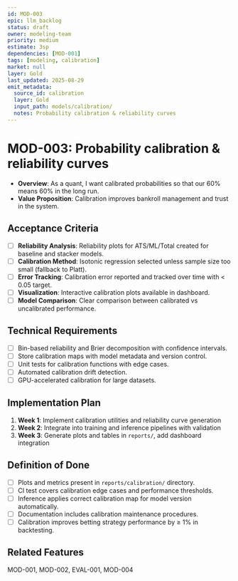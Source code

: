 ```yaml
---
id: MOD-003
epic: llm_backlog
status: draft
owner: modeling-team
priority: medium
estimate: 3sp
dependencies: [MOD-001]
tags: [modeling, calibration]
market: null
layer: Gold
last_updated: 2025-08-29
emit_metadata:
  source_id: calibration
  layer: Gold
  input_path: models/calibration/
  notes: Probability calibration & reliability curves
---
```


# MOD-003: Probability calibration & reliability curves

- **Overview**: As a quant, I want calibrated probabilities so that our 60% means 60% in the long run.
- **Value Proposition**: Calibration improves bankroll management and trust in the system.

## Acceptance Criteria
- [ ] **Reliability Analysis**: Reliability plots for ATS/ML/Total created for baseline and stacker models.
- [ ] **Calibration Method**: Isotonic regression selected unless sample size too small (fallback to Platt).
- [ ] **Error Tracking**: Calibration error reported and tracked over time with < 0.05 target.
- [ ] **Visualization**: Interactive calibration plots available in dashboard.
- [ ] **Model Comparison**: Clear comparison between calibrated vs uncalibrated performance.

## Technical Requirements
- [ ] Bin-based reliability and Brier decomposition with confidence intervals.
- [ ] Store calibration maps with model metadata and version control.
- [ ] Unit tests for calibration functions with edge cases.
- [ ] Automated calibration drift detection.
- [ ] GPU-accelerated calibration for large datasets.

## Implementation Plan
1. **Week 1**: Implement calibration utilities and reliability curve generation
2. **Week 2**: Integrate into training and inference pipelines with validation
3. **Week 3**: Generate plots and tables in `reports/`, add dashboard integration

## Definition of Done
- [ ] Plots and metrics present in `reports/calibration/` directory.
- [ ] CI test covers calibration edge cases and performance thresholds.
- [ ] Inference applies correct calibration map for model version automatically.
- [ ] Documentation includes calibration maintenance procedures.
- [ ] Calibration improves betting strategy performance by ≥ 1% in backtesting.

## Related Features
MOD-001, MOD-002, EVAL-001, MOD-004
